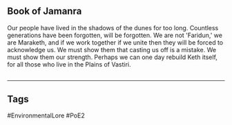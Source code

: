 ## Book of Jamanra
Our people have lived in the shadows of the dunes for too long. Countless generations have been forgotten, will be forgotten. We are not 'Faridun,' we are Maraketh, and if we work together if we unite then they will be forced to acknowledge us. We must show them that casting us off is a mistake. We must show them our strength. Perhaps we can one day rebuild Keth itself, for all those who live in the Plains of Vastiri.

##
---
## Tags
#EnvironmentalLore 
#PoE2 